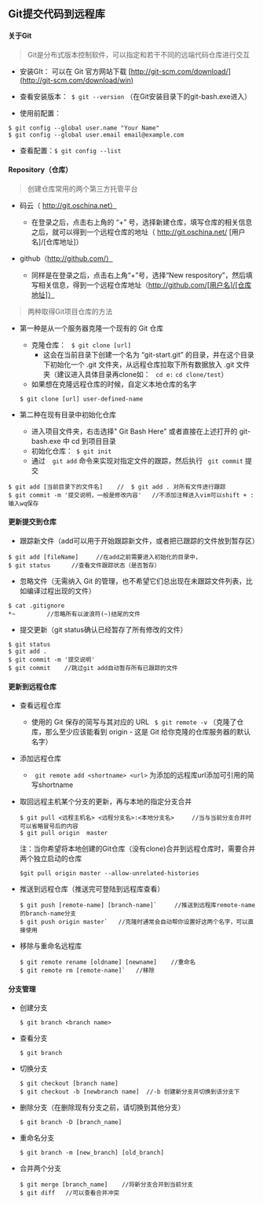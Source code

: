 ## Git提交代码到远程库

#### 关于Git

> Git是分布式版本控制软件，可以指定和若干不同的远端代码仓库进行交互

- 安装GIt： 可以在 Git 官方网站下载 [http://git-scm.com/download/](http://git-scm.com/download/win)
- 查看安装版本：` $ git --version` （在Git安装目录下的git-bash.exe进入）

- 使用前配置：

```
$ git config --global user.name "Your Name"
$ git config --global user.email email@example.com
```

- 查看配置：` $ git config --list  `



#### Repository（仓库）

> 创建仓库常用的两个第三方托管平台

- 码云（ http://git.oschina.net）

  - 在登录之后，点击右上角的 “+” 号，选择新建仓库，填写仓库的相关信息之后，就可以得到一个远程仓库的地址（ http://git.oschina.net/ [用户名]/[仓库地址]）

  

- github（http://github.com/）

  - 同样是在登录之后，点击右上角“+”号，选择“New respository”，然后填写相关信息，得到一个远程仓库地址（http://github.com/[用户名]/[仓库地址]）

    

> 两种取得Git项目仓库的方法

- 第一种是从一个服务器克隆一个现有的 Git 仓库

  - 克隆仓库： ` $ git clone [url]`
    - 这会在当前目录下创建一个名为 “git-start.git” 的目录，并在这个目录下初始化一个 .git 文件夹，从远程仓库拉取下所有数据放入 .git 文件夹（建议进入具体目录再clone如： ` cd e:`  ` cd clone/test `）
  - 如果想在克隆远程仓库的时候，自定义本地仓库的名字

  ```
  $ git clone [url] user-defined-name
  ```

  



- 第二种在现有目录中初始化仓库
  - 进入项目文件夹，右击选择" Git Bash Here" 或者直接在上述打开的 git-bash.exe 中 cd 到项目目录
  - 初始化仓库：` $ git init`
  - 通过`  git add` 命令来实现对指定文件的跟踪，然后执行 ` git commit` 提交

```
$ git add [当前目录下的文件名]    //  $ git add . 对所有文件进行跟踪
$ git commit -m '提交说明，一般是修改内容'   //不添加注释进入vim可以shift + : 输入wq保存
```



#### 更新提交到仓库

- 跟踪新文件（add可以用于开始跟踪新文件，或者把已跟踪的文件放到暂存区）

```
$ git add [fileName]     //在add之前需要进入初始化的目录中，
$ git status      //查看文件跟踪状态（是否暂存）
```



- 忽略文件（无需纳入 Git 的管理，也不希望它们总出现在未跟踪文件列表，比如编译过程出现的文件）

```
$ cat .gitignore
*~         //忽略所有以波浪符(~)结尾的文件
```



- 提交更新（git status确认已经暂存了所有修改的文件）

```
$ git status
$ git add .
$ git commit -m '提交说明'
$ git commit    //跳过git add自动暂存所有已跟踪的文件
```



#### 更新到远程仓库

- 查看远程仓库

  - 使用的 Git 保存的简写与其对应的 URL  ` $ git remote -v`   （克隆了仓库，那么至少应该能看到 origin - 这是 Git 给你克隆的仓库服务器的默认名字）

    

- 添加远程仓库
  
  - ` git remote add <shortname> <url>`  为添加的远程库url添加可引用的简写shortname



- 取回远程主机某个分支的更新，再与本地的指定分支合并

  ```
  $ git pull <远程主机名> <远程分支名>:<本地分支名>     //当与当前分支合并时可以省略冒号后的内容
  $ git pull origin  master
  ```

  注：当你希望将本地创建的Git仓库（没有clone)合并到远程仓库时，需要合并两个独立启动的仓库

  `$git pull origin master --allow-unrelated-histories`



- 推送到远程仓库（推送完可登陆到远程库查看）

  ```
  $ git push [remote-name] [branch-name]`     //推送到远程库remote-name的branch-name分支
  $ git push origin master`   //克隆时通常会自动帮你设置好这两个名字，可以直接使用
  ```

  

  

- 移除与重命名远程库

  ```
  $ git remote rename [oldname] [newname]    //重命名
  $ git remote rm [remote-name]`   //移除
  ```



#### 分支管理

- 创建分支

  ```
  $ git branch <branch name>
  ```

- 查看分支

  ```
  $ git branch 
  ```

- 切换分支

  ```
  $ git checkout [branch name]
  $ git checkout -b [newbranch name]  //-b 创建新分支并切换到该分支下
  ```

- 删除分支（在删除现有分支之前，请切换到其他分支）

  ```
  $ git branch -D [branch_name]
  ```

- 重命名分支

  ```
  $ git branch -m [new_branch] [old_branch]
  ```

- 合并两个分支

  ```
  $ git merge [branch_name]    //将新分支合并到当前分支  
  $ git diff   //可以查看合并冲突
  ```

  













